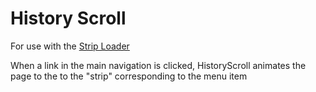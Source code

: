 # History Scroll


For use with the [Strip Loader](striploader.md)

When a link in the main navigation is clicked,
HistoryScroll animates the page to the
to the "strip" corresponding to the menu item
